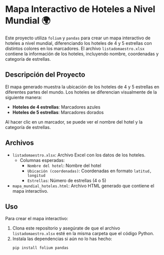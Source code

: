 # Mapa Interactivo de Hoteles a Nivel Mundial 🌍

Este proyecto utiliza `folium` y `pandas` para crear un mapa interactivo de hoteles a nivel mundial, diferenciando los hoteles de 4 y 5 estrellas con distintos colores en los marcadores. El archivo `listadomaestro.xlsx` contiene la información de los hoteles, incluyendo nombre, coordenadas y categoría de estrellas.

## Descripción del Proyecto

El mapa generado muestra la ubicación de los hoteles de 4 y 5 estrellas en diferentes partes del mundo. Los hoteles se diferencian visualmente de la siguiente manera:
- **Hoteles de 4 estrellas**: Marcadores azules
- **Hoteles de 5 estrellas**: Marcadores dorados

Al hacer clic en un marcador, se puede ver el nombre del hotel y la categoría de estrellas.

## Archivos

- `listadomaestro.xlsx`: Archivo Excel con los datos de los hoteles.
  - Columnas esperadas:
    - `Nombre del hotel`: Nombre del hotel
    - `Ubicación (coordenadas)`: Coordenadas en formato `latitud, longitud`
    - `Estrellas`: Número de estrellas (4 o 5)
- `mapa_mundial_hoteles.html`: Archivo HTML generado que contiene el mapa interactivo.

## Uso

Para crear el mapa interactivo:

1. Clona este repositorio y asegúrate de que el archivo `listadomaestro.xlsx` esté en la misma carpeta que el código Python.
2. Instala las dependencias si aún no lo has hecho:
   ```bash
   pip install folium pandas
